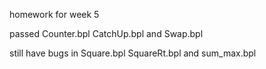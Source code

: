 homework for week 5

passed Counter.bpl CatchUp.bpl and Swap.bpl

still have bugs in Square.bpl SquareRt.bpl and sum_max.bpl
